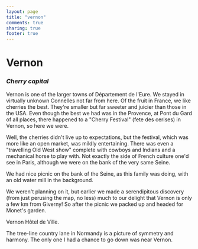 ```yaml
---
layout: page
title: "vernon"
comments: true
sharing: true
footer: true
---
```

<h1>Vernon</h1>
<h3><em>Cherry capital</em></h3>

Vernon is one of the larger towns of D&eacute;partement de l'Eure. We stayed in virtually unknown Connelles not far from here. Of the fruit in France, we like cherries the best. They're smaller but far sweeter and juicier than those in the USA. Even though the best we had was in the Provence, at Pont du Gard of all places, there happened to a "Cherry Festival" (fete des cerises) in Vernon, so here we were. 

Well, the cherries didn't live up to expectations, but the festival, which was more like an open market, was mildly entertaining. There was even a "travelling Old West show" complete with cowboys and Indians and a mechanical horse to play with. Not exactly the side of French culture one'd see in Paris, although we were on the bank of the very same Seine.

We had nice picnic on the bank of the Seine, as this family was doing, with an old water mill in the background.

We weren't planning on it, but earlier we made a serendipitous discovery (from just perusing the map, no less) much to our delight that Vernon is only a few km from Giverny! So after the picnic we packed up and headed for Monet's garden.

Vernon H&ocirc;tel de Ville.

The tree-line country lane in Normandy is a picture of symmetry and harmony. The only one I had a chance to go down was near Vernon.
